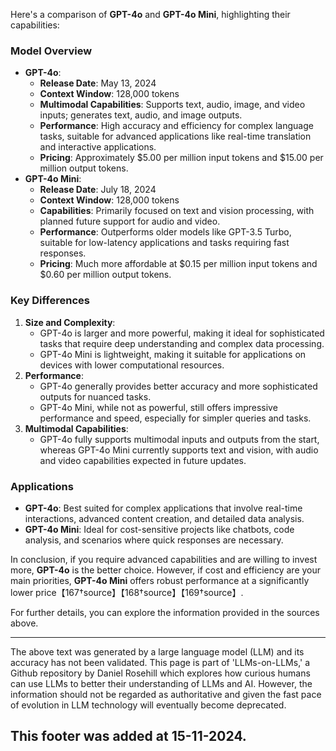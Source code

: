Here's a comparison of **GPT-4o** and **GPT-4o Mini**, highlighting their capabilities:

### Model Overview

- **GPT-4o**:
  - **Release Date**: May 13, 2024
  - **Context Window**: 128,000 tokens
  - **Multimodal Capabilities**: Supports text, audio, image, and video inputs; generates text, audio, and image outputs.
  - **Performance**: High accuracy and efficiency for complex language tasks, suitable for advanced applications like real-time translation and interactive applications.
  - **Pricing**: Approximately $5.00 per million input tokens and $15.00 per million output tokens.
- **GPT-4o Mini**:
  - **Release Date**: July 18, 2024
  - **Context Window**: 128,000 tokens
  - **Capabilities**: Primarily focused on text and vision processing, with planned future support for audio and video.
  - **Performance**: Outperforms older models like GPT-3.5 Turbo, suitable for low-latency applications and tasks requiring fast responses.
  - **Pricing**: Much more affordable at $0.15 per million input tokens and $0.60 per million output tokens.

### Key Differences

1. **Size and Complexity**:
   - GPT-4o is larger and more powerful, making it ideal for sophisticated tasks that require deep understanding and complex data processing.
   - GPT-4o Mini is lightweight, making it suitable for applications on devices with lower computational resources.
2. **Performance**:
   - GPT-4o generally provides better accuracy and more sophisticated outputs for nuanced tasks.
   - GPT-4o Mini, while not as powerful, still offers impressive performance and speed, especially for simpler queries and tasks.
3. **Multimodal Capabilities**:
   - GPT-4o fully supports multimodal inputs and outputs from the start, whereas GPT-4o Mini currently supports text and vision, with audio and video capabilities expected in future updates.

### Applications

- **GPT-4o**: Best suited for complex applications that involve real-time interactions, advanced content creation, and detailed data analysis.
- **GPT-4o Mini**: Ideal for cost-sensitive projects like chatbots, code analysis, and scenarios where quick responses are necessary.

In conclusion, if you require advanced capabilities and are willing to invest more, **GPT-4o** is the better choice. However, if cost and efficiency are your main priorities, **GPT-4o Mini** offers robust performance at a significantly lower price【167†source】【168†source】【169†source】.

For further details, you can explore the information provided in the sources above.

---

The above text was generated by a large language model (LLM) and its accuracy has not been validated. This page is part of 'LLMs-on-LLMs,' a Github repository by Daniel Rosehill which explores how curious humans can use LLMs to better their understanding of LLMs and AI. However, the information should not be regarded as authoritative and given the fast pace of evolution in LLM technology will eventually become deprecated. 

This footer was added at 15-11-2024.
---